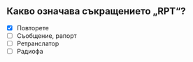 ## Какво означава съкращението „RPT“?

<!-- Верният отговор е отбелязан с [X] -->

- [X] Повторете
- [ ] Съобщение, рапорт
- [ ] Ретранслатор
- [ ] Радиофа
